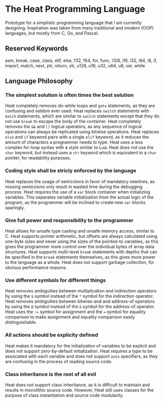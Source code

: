 # The Heat Programming Language
Prototype for a simplistic programming language that I am currently designing. Inspiration was taken from many traditional and modern (OOP) languages, but mostly from C, Go, and Pascal.

## Reserved Keywords
asm, break, case, class, elif, else, f32, f64, for, func, i128, i16, i32, i64, i8, if, import, match, next, ptr, return, str, u128, u16, u32, u64, u8, var, while

## Language Philosophy
### The simplest solution is often times the best solution
Heat completely removes do-while loops and `goto` statements, as they are confusing and seldom ever used. Heat replaces `switch` statements with `match` statements, which are similar to `switch` statements except that they do not use `break` to escape the body of the container. Heat completely removes the `&&` and `||` logical operators, as any sequence of logical operations can always be replicated using bitwise operations. Heat replaces `else` and `if` keyword pairs with a single `elif` keyword, as it reduces the amount of characters a programmer needs to type. Heat uses a less complex for-loop syntax with a style similar to Lua. Heat does not use the `char` keyword, but instead uses a `str` keyword which is equivalent to a `char` pointer, for readability purposes.

### Coding style shall be stricly enforced by the language
Heat replaces the usage of semicolons in favor of mandatory newlines, as missing semicolons only result in wasted time during the debugging process. Heat requires the use of a `var` block container when initializing variables. This separates variable initialization from the actual logic of the program, as the programmer will be inclined to create new `var` blocks sparingly.

### Give full power and responsibility to the programmer
Heat allows for unsafe type casting and unsafe memory access, similar to C. Heat supports pointer arithmetic, but offsets are always calculated using one-byte sizes and never using the sizes of the pointed-to variables, as this gives the programmer more control over the individual bytes of array data structures. Heat supports multi-level `break` statements with depths that can be specified in the `break` statements themselves, as this gives more power to the language as a whole. Heat does not support garbage collection, for obvious performance reasons.

### Use different symbols for different things
Heat removes ambiguities between multiplication and indirection operators by using the `$` symbol instead of the `*` symbol for the  indirection operator. Heat removes ambiguities between bitwise-and and address-of operators by using the `@` symbol instead of the `&` symbol for the address-of operator. Heat uses the `:=` symbol for assignment and the `=` symbol for equality comparison to make assignment and equality comparison easily distinguishable.

### All actions should be explicity defined
Heat makes it mandatory for the initialization of variables to be explicit and does not support zero-by-default initialization. Heat requires a type to be associated with each variable and does not support `auto` specifiers, as they are confusing in the process of reading source code.

### Class inheritance is the root of all evil
Heat does not support class inheritance, as it is difficult to maintain and results in monolithic source code. However, Heat still uses classes for the purpose of class instantiation and source code modularity.
